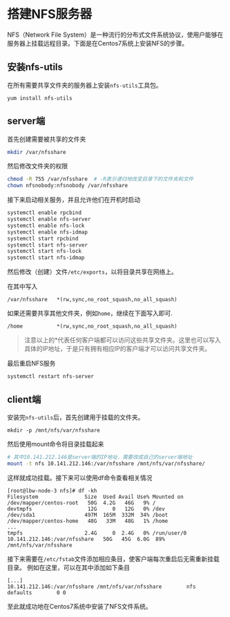 # 搭建NFS服务器
NFS（Network File System）是一种流行的分布式文件系统协议，使用户能够在服务器上挂载远程目录。下面是在Centos7系统上安装NFS的步骤。

## 安装nfs-utils
在所有需要共享文件夹的服务器上安装`nfs-utils`工具包。
```
yum install nfs-utils
```

## server端
首先创建需要被共享的文件夹
``` bash
mkdir /var/nfsshare
```
然后修改文件夹的权限
``` bash
chmod -R 755 /var/nfsshare  # -R表示递归地改变目录下的文件夹和文件
chown nfsnobody:nfsnobody /var/nfsshare
```
接下来启动相关服务，并且允许他们在开机时启动
``` bash
systemctl enable rpcbind
systemctl enable nfs-server
systemctl enable nfs-lock
systemctl enable nfs-idmap
systemctl start rpcbind
systemctl start nfs-server
systemctl start nfs-lock
systemctl start nfs-idmap
```
然后修改（创建）文件`/etc/exports`，以将目录共享在网络上。

在其中写入
```
/var/nfsshare   *(rw,sync,no_root_squash,no_all_squash)
```
如果还需要共享其他文件夹，例如`home`，继续在下面写入即可.
```
/home           *(rw,sync,no_root_squash,no_all_squash)
```

> 注意以上的*代表任何客户端都可以访问这些共享文件夹。这里也可以写入具体的IP地址，于是只有拥有相应IP的客户端才可以访问共享文件夹。

最后重启NFS服务
```
systemctl restart nfs-server
```

## client端
安装完`nfs-utils`后，首先创建用于挂载的文件夹。
```
mkdir -p /mnt/nfs/var/nfsshare
```

然后使用mount命令将目录挂载起来
``` bash 
# 其中10.141.212.146是server端的IP地址，需要改成自己的server端地址
mount -t nfs 10.141.212.146:/var/nfsshare /mnt/nfs/var/nfsshare/
```

这样就成功挂载。接下来可以使用df命令查看相关情况
```
[root@lbw-node-3 nfs]# df -kh
Filesystem               Size  Used Avail Use% Mounted on
/dev/mapper/centos-root   50G  4.2G   46G   9% /
devtmpfs                  12G     0   12G   0% /dev
/dev/sda1                497M  165M  332M  34% /boot
/dev/mapper/centos-home   48G   33M   48G   1% /home
...
tmpfs                    2.4G     0  2.4G   0% /run/user/0
10.141.212.146:/var/nfsshare   50G   45G  6.0G  89% /mnt/nfs/var/nfsshare
```

接下来需要在`/etc/fstab`文件添加相应条目，使客户端每次重启后无需重新挂载目录。
例如在这里，可以在其中添加如下条目
```
[...]
10.141.212.146:/var/nfsshare /mnt/nfs/var/nfsshare        nfs     defaults        0 0
```
至此就成功地在Centos7系统中安装了NFS文件系统。
